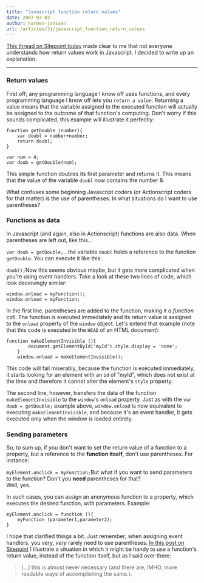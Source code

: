 ```yaml
---
title: "Javascript function return values"
date: 2007-07-03
author: harmen-janssen
url: /articles/31/javascript_function_return_values
---
```


<p>
<a href="http://www.sitepoint.com/forums/showthread.php?t=488994">This thread on Sitepoint today</a> made clear to me that not everyone understands how return values work in Javascript. I decided to write up an explanation.</p>

---

### Return values

First off; any programming language I know off uses functions, and every programming language I know off lets you <dfn>`return a value`</dfn>. Returning a value means that the variable assigned to the executed function will actually be assigned to the outcome of that function's computing. Don't worry if this sounds complicated, this example will illustrate it perfectly:

```
function getDouble (number){
	var doubl = number+number;
	return doubl;
}

var num = 4;
var doub = getDouble(num);
```

This simple function doubles its first parameter and returns it. This means that the value of the variable `doubl` now contains the number 8.

What confuses some beginning Javascript coders (or Actionscript coders for that matter) is the use of parentheses. In what situations do I want to use parentheses?

### Functions as data

In Javascript (and again, also in Actionscript) functions are also data. When parentheses are left out, like this...

`var doub = getDouble;`...the variable `doubl` holds a reference to the function `getDouble`. You can execute it like this:

`doub();`Now this seems obvious maybe, but it gets more complicated when you're using event handlers. Take a look at these two lines of code, which look deceivingly similar:

```
window.onload = myFunction();
window.onload = myFunction;
```

In the first line, parentheses are added to the function, making it <dfn>a function call</dfn>. The function is executed immediately and its return value is assigned to the `onload` property of the `window` object. Let's extend that example (note that this code is executed in the `HEAD` of an HTML document):

```
function makeElementInvisible (){
		document.getElementById('myId').style.display = 'none';
	}
	window.onload = makeElementInvisible();
```

This code will fail miserably, because the function is executed immediately, it starts looking for an element with an `id` of "myId", which does not exist at the time and therefore it cannot alter the element's `style` property.

The second line, however, transfers the data of the function `makeElementInvisible` to the `window`'s `onload` property. Just as with the `var doub = getDouble;` example above, `window.onload` is now equivalent to executing `makeElementInvisible`, and because it's an event handler, it gets executed only when the window is loaded entirely.

### Sending parameters

So, to sum up, if you don't want to set the return value of a function to a property, but a reference to the **function itself**, don't use parentheses. For instance:

`myElement.onclick = myFunction;`But what if you want to send parameters to the function? Don't you **need** parentheses for that?  
Well, yes.

In such cases, you can assign an anonymous function to a property, which executes the desired function, _with_ parameters. Example:

```
myElement.onclick = function (){
	myFunction (parameter1,parameter2);
}
```

I hope that clarified things a bit. Just remember; when assigning event handlers, you very, _very_ rarely need to use parentheses. [In this post on Sitepoint](http://www.sitepoint.com/forums/showpost.php?p=3461286&postcount=5) I illustrate a situation in which it might be handy to use a function's return value, instead of the function itself, but as I said over there:

> \[...\] this is almost never necessary (and there are, IMHO, more readable ways of accomplishing the same.).

